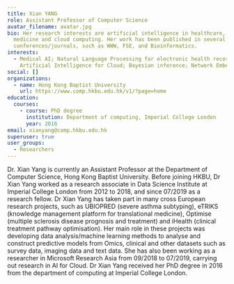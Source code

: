 ```yaml
---
title: Xian YANG
role: Assistant Professor of Computer Science
avatar_filename: avatar.jpg
bio: Her research interests are artificial intelligence in healthcare, modern
  medicine and cloud computing. Her work has been published in several top-tier
  conferences/journals, such as WWW, FSE, and Bioinformatics.
interests:
  - Medical AI; Natural Language Processing for electronic health records;
    Artificial Intelligence for Cloud; Bayesian inference; Network Embedding
social: []
organizations:
  - name: Hong Kong Baptist University
    url: https://www.comp.hkbu.edu.hk/v1/?page=home
education:
  courses:
    - course: PhD degree
      institution: Department of computing, Imperial College London
      year: 2016
email: xianyang@comp.hkbu.edu.hk
superuser: true
user_groups:
  - Researchers
---
```

Dr. Xian Yang is currently an Assistant Professor at the Department of Computer Science, Hong Kong Baptist University. Before joining HKBU, Dr Xian Yang worked as a research associate in Data Science Institute at Imperial College London from 2012 to 2018, and since 07/2019 as a research fellow. Dr Xian Yang has taken part in many cross European research projects, such as UBIOPRED (severe asthma subtyping), eTRIKS (knowledge management platform for translational medicine), Optimise (multiple sclerosis disease prognosis and treatment) and iHealth (clinical treatment pathway optimisation). Her main role in these projects was developing data analysis/machine learning methods to analyse and construct predictive models from Omics, clinical and other datasets such as survey data, imaging data and text data. She has also been working as a researcher in Microsoft Research Asia from 09/2018 to 07/2019, carrying out research in AI for Cloud. Dr Xian Yang received her PhD degree in 2016 from the department of computing at Imperial College London.